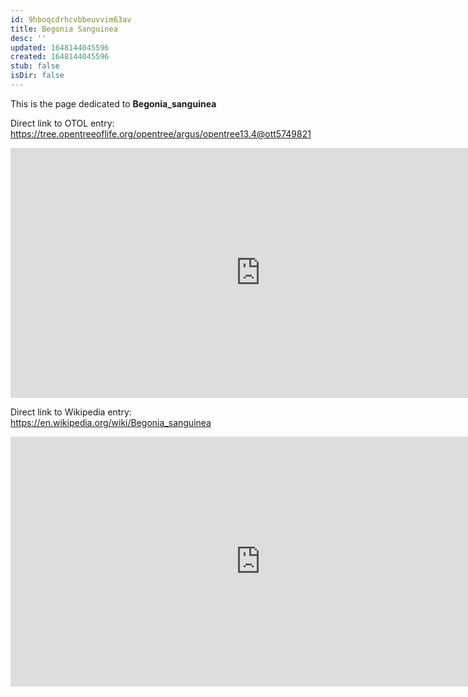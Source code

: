```yaml
---
id: 9hboqcdrhcvbbeuvvim63av
title: Begonia Sanguinea
desc: ''
updated: 1648144045596
created: 1648144045596
stub: false
isDir: false
---
```

This is the page dedicated to **Begonia_sanguinea**


Direct link to OTOL entry: https://tree.opentreeoflife.org/opentree/argus/opentree13.4@ott5749821



<html>
    <body>
    <iframe src="https://tree.opentreeoflife.org/opentree/argus/opentree13.4@ott5749821"
    width="800" height="400" frameborder="0" allowfullscreen> </iframe>
    </body>
</html>
    


Direct link to Wikipedia entry: https://en.wikipedia.org/wiki/Begonia_sanguinea



<html>
    <body>
    <iframe src="https://en.wikipedia.org/wiki/Begonia_sanguinea"
    width="800" height="400" frameborder="0" allowfullscreen> </iframe>
    </body>
</html>
    
